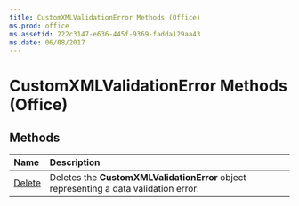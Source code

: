 ```yaml
---
title: CustomXMLValidationError Methods (Office)
ms.prod: office
ms.assetid: 222c3147-e636-445f-9369-fadda129aa43
ms.date: 06/08/2017
---
```



# CustomXMLValidationError Methods (Office)

## Methods



|**Name**|**Description**|
|:-----|:-----|
|[Delete](customxmlvalidationerror-delete-method-office.md)|Deletes the **CustomXMLValidationError** object representing a data validation error.|

